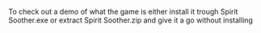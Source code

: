 To check out a demo of what the game is either install it trough Spirit Soother.exe or extract Spirit Soother.zip and give it a go without installing
